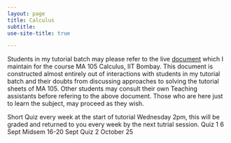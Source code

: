 ```yaml
---
layout: page
title: Calculus
subtitle: 
use-site-title: true

---
```

Students in my tutorial batch may please refer to the live [document](https://docs.google.com/document/d/10l6oqrUJ1mfamFQIl7sz8On1pi-cwkyVZKzeHKpMflk/edit) which I maintain for the course MA 105 Calculus, IIT Bombay. This document is constructed almost entirely out of interactions with students in my tutorial batch and their doubts from discussing approaches to solving the tutorial sheets of MA 105. Other students may consult their own Teaching assistants before refering to the above document. Those who are here just to learn the subject, may proceed as they wish.  

Short Quiz every week at the start of tutorial Wednesday 2pm, this will be graded and returned to you every week by the next tutrial session.
Quiz 1 6 Sept
Midsem 16-20 Sept
Quiz 2 October 25

